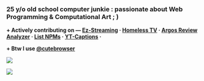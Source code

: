 ### 25 y/o old school computer junkie : passionate about Web Programming & Computational Art ; )

<b> + Actively contributing on — 
<a href="https://ez-streaming.space/" target="_blank">Ez-Streaming</a><b> ·
<a href="https://homeless-tv.vercel.app/" target="_blank">Homeless TV</a><b> ·
<a href="https://argos-analyzer.vercel.app/" target="_blank">Argos Review Analyzer</a><b> ·
<a href="https://list-npms.vercel.app/" target="_blank">List NPMs</a><b> ·
<a href="https://yt-cc.vercel.app/" target="_blank">YT-Captions</a><b> ·

<b> + Btw I use <a href="https://github.com/qutebrowser/qutebrowser" target="_blank">@cutebrowser</a><b>
<!-- ### +++ [ Numbers ] -->

![](https://github-readme-stats.vercel.app/api?username=vihanpereraux&show_icons=true&theme=gotham)

<!-- profile views -->

![](https://komarev.com/ghpvc/?username=vihanpereraux&label=PROFILE+VIEWS)
